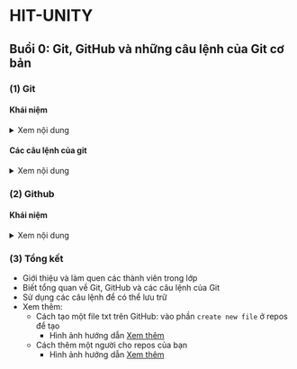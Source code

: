 # HIT-UNITY
## Buổi 0: Git, GitHub và những câu lệnh của Git cơ bản
### (1) Git
#### Khái niệm

<details><summary>Xem nội dung</summary>
- Có thể hiểu đơn giản. Git giống như một chiếc xe vận chuyển code để lưu trữ giữa máy tính (local) và kho github (remote). Git là một công cụ vận chuyển code bằng các câu lệnh máy tính thông qua một số phần mềm như GitBash, GitDesktop, ....
  
  - Lưu trữ `mốc thời gian` code của bạn, điều này giúp bạn có thể trở về quá khứ để lấy lại code cũ do những sai sót trong lúc code
  
  - Tạo một `bản miêu tả` sơ qua những gì bạn muốn một cách vừa đẹp vừa dễ dàng với README.md
  
  - Các thao tác giúp bạn và mọi người `cùng làm dự án` một cách quy củ, hợp lí (phần này gồm rất nhiều chi tiết như branch, pull requests, ...)
  
  - .... Còn cả một kho tàng của GitHub nữa mà các bạn có thể đọc thêm ở [link này](https://en.wikipedia.org/wiki/GitHub)
</details>

#### Các câu lệnh của git

<details><summary>Xem nội dung</summary>
- Làm quen với cách vận chuyển của GitBash thông qua một số câu lệnh thường dùng
  
  - `git status` ( Kiểm tra các file bị thay đổi đã được git quản lí hay chưa )
  
    * Xanh là được quản lí, đỏ là chưa được quản lí
    
  - `git add` ( Cấp quyền quản lí cho git quản lí )
  
    * git add "Tenfile" => thêm một file cho git quản lí
    
    * git add . , git add * => thêm tất cả file cho git quản lí
    
  - `git commit` ( Xác nhận và đánh dấu thời điểm git quản lí giữ liệu )
  
    * git commit -m "Message" => Tạo tiêu đề cho 
    
  - `git push` ( Đưa giữ liệu lên trên GitHub )
  
    * git push => Sẽ tự tìm đến đúng nhánh đang dùng để tải lên nhánh đó trên GitHub
    
    * git push + origin(remote) + "tên nhánh" => tải lên nhánh đó
    
  - `git clone` ( Tải về máy repos )
  
    * git clone + "Đường dẫn đến repos" => Chỉ để tải repos
    
  - `git pull` ( Cập nhật những cái trên repos trên mạng có mà repos trên máy ko có )
  
    * git pull => Tự tìm đến nhánh trên máy để pull về
</details>
  
### (2) Github
#### Khái niệm
<details><summary>Xem nội dung</summary>
- Làm quen với cách vận chuyển của GitBash thông qua một số câu lệnh thường dùng
  
  - Github đơn giản là một cái mạng xã hội code, hay là một kho lưu trữ
  
  - Ở đây bạn hoàn toàn có thể lưu lại từng phần code của mình một. Cụ thể như sau
  
     - VD: Bạn có lưu code của project A. Sau đó bạn lại chỉnh sửa và code thêm vào. Bạn để git quản lí. Toàn bộ cấu trúc trong thư mục của mỗi lần bạn thêm, sửa, xóa sẽ được lưu bởi git.
     
  - Github cũng giống như một mạng xã hội. Hoàn toàn có thể chia sẻ code, viết những ý kiến vào trong project, ...
</details>

### (3) Tổng kết
- Giới thiệu và làm quen các thành viên trong lớp
- Biết tổng quan về Git, GitHub và các câu lệnh của Git
- Sử dụng các câu lệnh để có thể lưu trữ
- Xem thêm:
  - Cách tạo một file txt trên GitHub: vào phần `create new file` ở repos để tạo
    - Hình ảnh hướng dẫn [Xem thêm](image-guide-1.md)
  - Cách thêm một người cho repos của bạn
    - Hình ảnh hướng dẫn [Xem thêm](image-guide-2.md)
